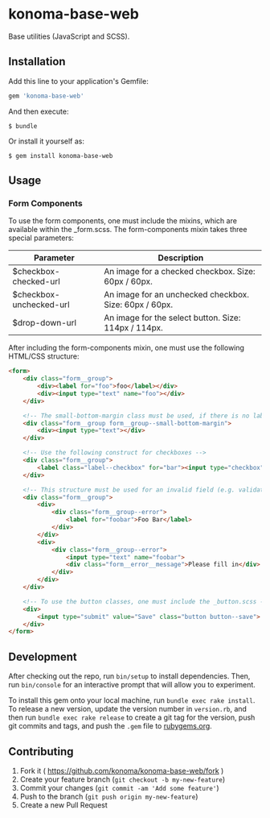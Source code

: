 # konoma-base-web

Base utilities (JavaScript and SCSS).

## Installation

Add this line to your application's Gemfile:

```ruby
gem 'konoma-base-web'
```

And then execute:

    $ bundle

Or install it yourself as:

    $ gem install konoma-base-web

## Usage

### Form Components

To use the form components, one must include the mixins, which are available within the _form.scss. The form-components mixin takes three special parameters:

| Parameter | Description |
| --------- | ----------- |
| $checkbox-checked-url | An image for a checked checkbox. Size: 60px / 60px. |
| $checkbox-unchecked-url | An image for an unchecked checkbox. Size: 60px / 60px. |
| $drop-down-url | An image for the select button. Size: 114px / 114px. |

After including the form-components mixin, one must use the following HTML/CSS structure:

```html
<form>
    <div class="form__group">
        <div><label for="foo">foo</label></div>
        <div><input type="text" name="foo"></div>
    </div>

    <!-- The small-bottom-margin class must be used, if there is no label between the previous input and this one -->
    <div class="form__group form__group--small-bottom-margin">
        <div><input type="text"></div>
    </div>

    <!-- Use the following construct for checkboxes -->
    <div class="form__group">
        <label class="label--checkbox" for="bar"><input type="checkbox" name="bar" value="" checked="checked"> Foo Bar.</label>
    </div>

    <!-- This structure must be used for an invalid field (e.g. validation error, empty, ...) -->
    <div class="form__group">
        <div>
            <div class="form__group--error">
                <label for="foobar">Foo Bar</label>
            </div>
        </div>
        <div>
            <div class="form__group--error">
                <input type="text" name="foobar">
                <div class="form__error__message">Please fill in</div>
            </div>
        </div>
    </div>

    <!-- To use the button classes, one must include the _button.scss -->
    <div>
        <input type="submit" value="Save" class="button button--save">
    </div>
</form>
```

## Development

After checking out the repo, run `bin/setup` to install dependencies. Then, run `bin/console` for an interactive prompt that will allow you to experiment.

To install this gem onto your local machine, run `bundle exec rake install`. To release a new version, update the version number in `version.rb`, and then run `bundle exec rake release` to create a git tag for the version, push git commits and tags, and push the `.gem` file to [rubygems.org](https://rubygems.org).

## Contributing

1. Fork it ( https://github.com/konoma/konoma-base-web/fork )
2. Create your feature branch (`git checkout -b my-new-feature`)
3. Commit your changes (`git commit -am 'Add some feature'`)
4. Push to the branch (`git push origin my-new-feature`)
5. Create a new Pull Request
